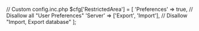 // Custom config.inc.php
$cfg['RestrictedArea'] = [
    'Preferences' => true, // Disallow all "User Preferences"
    'Server' => ['Export', 'Import'], // Disallow "Import, Export database"
];
